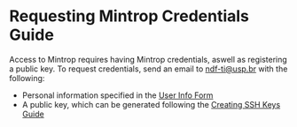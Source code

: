 # Requesting Mintrop Credentials Guide

Access to Mintrop requires having Mintrop credentials, aswell as registering a public key. To request credentials, send an email to ndf-ti@usp.br with the following:

- Personal information specified in the [User Info Form](https://github.com/NDF-Poli-USP/it-public/blob/main/computational-resources/user-info-form/README.md)
- A public key, which can be generated following the [Creating SSH Keys Guide](https://github.com/NDF-Poli-USP/it-public/blob/main/computational-resources/ssh-keys-guide/README.md)
